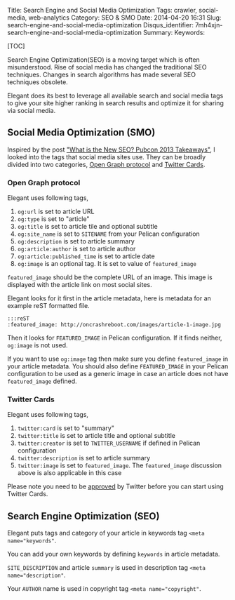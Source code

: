 Title: Search Engine and Social Media Optimization
Tags: crawler, social-media, web-analytics
Category: SEO & SMO
Date: 2014-04-20 16:31
Slug: search-engine-and-social-media-optimization
Disqus_identifier: 7mh4xjn-search-engine-and-social-media-optimization
Summary:
Keywords:

[TOC]

Search Engine Optimization(SEO) is a moving target which is often
misunderstood. Rise of social media has changed the traditional SEO
techniques. Changes in search algorithms has made several SEO techniques
obsolete.

Elegant does its best to leverage all available search and social media tags to
give your site higher ranking in search results and optimize it for sharing via
social media.

## Social Media Optimization (SMO)

Inspired by the post ["What is the New SEO? Pubcon 2013
Takeaways"](https://medium.com/on-startups/f15264e5d790), I looked into the
tags that social media sites use. They can be broadly divided into two
categories, [Open Graph protocol](http://ogp.me/) and [Twitter
Cards](https://dev.twitter.com/docs/cards).

### Open Graph protocol

Elegant uses following tags,

1. `og:url` is set to article URL
1. `og:type` is set to "article"
1. `og:title` is set to article tile and optional subtitle
1. `og:site_name` is set to `SITENAME` from your Pelican configuration
1. `og:description` is set to article summary
1. `og:article:author` is set to article author
1. `og:article:published_time` is set to article date
1. `og:image` is an optional tag. It is set to value of `featured_image`

`featured_image` should be the complete URL of an image. This image is
displayed with the article link on most social sites.

Elegant looks for it first in the article metadata, here is metadata for an
example reST formatted file.

    :::reST
    :featured_image: http://oncrashreboot.com/images/article-1-image.jpg

Then it looks for `FEATURED_IMAGE` in Pelican configuration. If it finds
neither, `og:image` is not used.

If you want to use `og:image` tag then make sure you define `featured_image` in
your article metadata. You should also define `FEATURED_IMAGE` in your
Pelican configuration to be used as a generic image in case an article does not
have `featured_image` defined.

### Twitter Cards

Elegant uses following tags,

1. `twitter:card` is set to "summary"
1. `twitter:title` is set to article title and optional subtitle
1. `twitter:creator` is set to `TWITTER_USERNAME` if defined in Pelican
   configuration
1. `twitter:description` is set to article summary
1. `twitter:image` is set to `featured_image`. The `featured_image` discussion
   above is also applicable in this case

Please note you need to be
[approved](https://dev.twitter.com/docs/cards/validation/validator) by Twitter
before you can start using Twitter Cards.

## Search Engine Optimization (SEO)

Elegant puts tags and category of your article in keywords tag `<meta name="keywords"`.

You can add your own keywords by defining `keywords` in article metadata.

`SITE_DESCRIPTION` and article `summary` is used in description tag `<meta name="description"`.

Your `AUTHOR` name is used in copyright tag `<meta name="copyright"`.
